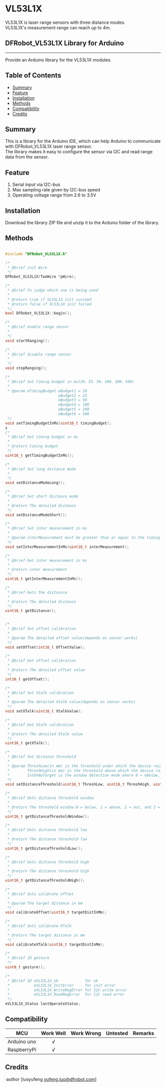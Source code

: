 # VL53L1X


VL53L1X is laser range sensors with three distance modes.<br>
VL53L1X's measurement range can reach up to 4m.<br>

## DFRobot_VL53L1X Library for Arduino
---------------------------------------------------------
Provide an Arduino library for the VL53L1X modules.

## Table of Contents

* [Summary](#summary)
* [Feature](#feature)
* [Installation](#installation)
* [Methods](#methods)
* [Compatibility](#compatibility)
* [Credits](#credits)
<snippet>
<content>

## Summary
This is a library for the Arduino IDE, which can help Arduino to communicate with DFRobot_VL53L1X laser range sensor.<br>
The library makes it easy to configure the sensor via I2C and read range data from the sensor.<br>

## Feature
1. Serial input via I2C-bus
2. Max sampling rate given by I2C-bus speed
3. Operating voltage range from 2.6 to 3.5V

## Installation

Download the library ZIP file and unzip it to the Arduino folder of the library.<br>

## Methods

```C++

#include "DFRobot_VL53L1X.h"

/*
 * @brief init Wire
 */
DFRobot_VL53L1X(TwoWire *pWire);

/* 
 * @brief To judge which one is being used 
 *
 * @return true if VL53L1X init succeed
 * @return false if VL53L1X init failed
 */
bool DFRobot_VL53L1X::begin();

/*
 * @brief enable range sensor
 *
 */
void startRanging();

/*
 * @brief disable range sensor
 *
 */
void stopRanging();

/*
 * @brief Set timing budget in ms(20、33、50、100、200、500)
 *
 * @param eTimingBudget eBudget1 = 20
                        eBudget2 = 33
                        eBudget3 = 50
                        eBudget4 = 100
                        eBudget5 = 200
                        eBudget6 = 500
 */
void setTimingBudgetInMs(uint16_t timingBudget);
s
/*
 * @brief Get timing budget in ms
 *
 * @return timing budget
 */
uint16_t getTimingBudgetInMs();

/*
 * @brief Set long distance mode
 *
 */
void setDistanceModeLong();

/*
 * @brief Set short distance mode
 *
 * @return The detailed distance
 */
void setDistanceModeShort();

/*
 * @brief Set inter measurement in ms
 *
 * @param interMeasurement must be greater than or equal to the timing budget
 */
void setInterMeasurementInMs(uint16_t interMeasurement);

/*
 * @brief Get inter measurement in ms
 *
 * @return inter measurement
 */
uint16_t getInterMeasurementInMs();

/*
 * @brief Gets the distansce
 *
 * @return The detailed distance
 */
uint16_t getDistance(); 


/*
 * @brief Set offset calibration
 *
 * @param The detailed offset value(depends on sensor works)
 */
void setOffset(int16_t OffsetValue);

/*
 * @brief Get offset calibration
 *
 * @return The detailed offset value
 */
int16_t getOffset();

/*
 * @brief Set Xtalk calibration
 *
 * @param The detailed Xtalk value(depends on sensor works)
 */
void setXTalk(uint16_t XtalkValue);

/*
 * @brief Get Xtalk calibration
 *
 * @return The detailed Xtalk value
 */
uint16_t getXTalk(); 

/*
 * @brief Set distance threshold
 *
 * @param ThreshLow(in mm) is the threshold under which the device raises an interrupt if window = 0
 *        ThreshHigh(in mm) is the threshold above which the device raises an interrupt if window = 1
 *        IntOnNoTarget is the window detection mode where 0 = eBelow, 1 = eAbove, 2 = eOut, and 3 = eIn
 */
void setDistanceThreshold(uint16_t ThreshLow, uint16_t ThreshHigh, uint8_t Window);

/*
 * @brief Gets distance threshold window
 *
 * @return The threshold window:0 = below, 1 = above, 2 = out, and 3 = in
 */
uint16_t getDistanceThresholdWindow();

/*
 * @brief Gets distance threshold low
 *
 * @return The distance threshold low
 */
uint16_t getDistanceThresholdLow();

/*
 * @brief Gets distance threshold high
 *
 * @return The distance threshold high
 */
uint16_t getDistanceThresholdHigh(); 

/*
 * @brief Sets calibrate offset
 *
 * @param The target distance in mm
 */
void calibrateOffset(uint16_t targetDistInMm);

/*
 * @brief Sets calibrate XTalk
 *
 * @return The target distance in mm
 */
void calibrateXTalk(uint16_t targetDistInMm);

/*
 * @brief 1D gesture
 */
uint8_t gesture();

/*
 * @brief 1D eVL53L1X_ok            for ok 
 *           eVL53L1X_InitError     for init error
 *           eVL53L1X_WriteRegError for I2C write error
 *           eVL53L1X_ReadRegError  for I2C read error
 */
eVL53L1X_Status lastOperateStatus;
```



## Compatibility

MCU                | Work Well | Work Wrong | Untested  | Remarks
------------------ | :----------: | :----------: | :---------: | -----
Arduino uno |       √      |             |            | 
RaspberryPi |       √      |             |            | 


## Credits

·author [luoyufeng yufeng.luo@dfrobot.com]
